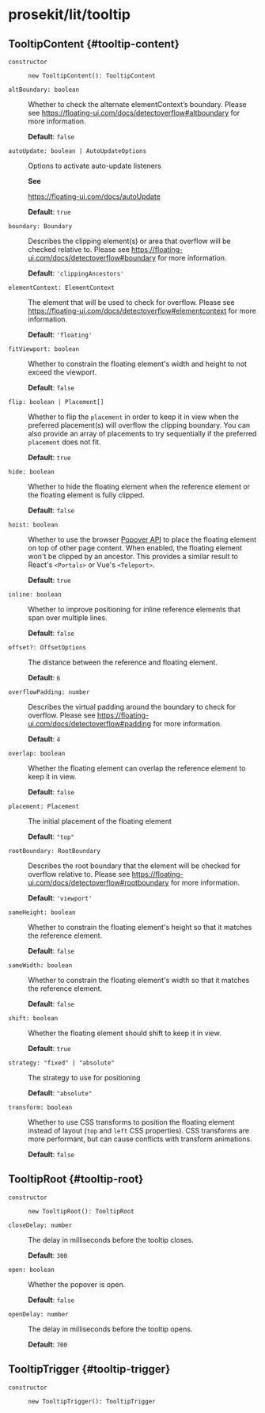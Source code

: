# prosekit/lit/tooltip

## TooltipContent {#tooltip-content}

<dl>

<dt>

`constructor`

</dt>

<dd>

```
new TooltipContent(): TooltipContent
```

</dd>

<dt>

`altBoundary: boolean`

</dt>

<dd>

Whether to check the alternate elementContext’s boundary. Please see
https://floating-ui.com/docs/detectoverflow#altboundary for more
information.

**Default**: `false`

</dd>

<dt>

`autoUpdate: boolean | AutoUpdateOptions`

</dt>

<dd>

Options to activate auto-update listeners

**See**

https://floating-ui.com/docs/autoUpdate

**Default**: `true`

</dd>

<dt>

`boundary: Boundary`

</dt>

<dd>

Describes the clipping element(s) or area that overflow will be checked relative to.
Please see https://floating-ui.com/docs/detectoverflow#boundary for more information.

**Default**: `'clippingAncestors'`

</dd>

<dt>

`elementContext: ElementContext`

</dt>

<dd>

The element that will be used to check for overflow. Please see
https://floating-ui.com/docs/detectoverflow#elementcontext for more
information.

**Default**: `'floating'`

</dd>

<dt>

`fitViewport: boolean`

</dt>

<dd>

Whether to constrain the floating element's width and height to not exceed
the viewport.

**Default**: `false`

</dd>

<dt>

`flip: boolean | Placement[]`

</dt>

<dd>

Whether to flip the `placement` in order to keep it in view when the
preferred placement(s) will overflow the clipping boundary. You can also
provide an array of placements to try sequentially if the preferred
`placement` does not fit.

**Default**: `true`

</dd>

<dt>

`hide: boolean`

</dt>

<dd>

Whether to hide the floating element when the reference element or the
floating element is fully clipped.

**Default**: `false`

</dd>

<dt>

`hoist: boolean`

</dt>

<dd>

Whether to use the browser [Popover API](https://developer.mozilla.org/en-US/docs/Web/API/Popover_API)
to place the floating element on top of other page content. When enabled,
the floating element won't be clipped by an ancestor. This provides a
similar result to React's `<Portals>` or Vue's `<Teleport>`.

**Default**: `true`

</dd>

<dt>

`inline: boolean`

</dt>

<dd>

Whether to improve positioning for inline reference elements that span over
multiple lines.

**Default**: `false`

</dd>

<dt>

`offset?: OffsetOptions`

</dt>

<dd>

The distance between the reference and floating element.

**Default**: `6`

</dd>

<dt>

`overflowPadding: number`

</dt>

<dd>

Describes the virtual padding around the boundary to check for overflow.
Please see https://floating-ui.com/docs/detectoverflow#padding for more information.

**Default**: `4`

</dd>

<dt>

`overlap: boolean`

</dt>

<dd>

Whether the floating element can overlap the reference element to keep it
in view.

**Default**: `false`

</dd>

<dt>

`placement: Placement`

</dt>

<dd>

The initial placement of the floating element

**Default**: `"top"`

</dd>

<dt>

`rootBoundary: RootBoundary`

</dt>

<dd>

Describes the root boundary that the element will be checked for overflow relative to.
Please see https://floating-ui.com/docs/detectoverflow#rootboundary for more information.

**Default**: `'viewport'`

</dd>

<dt>

`sameHeight: boolean`

</dt>

<dd>

Whether to constrain the floating element's height so that it matches the
reference element.

**Default**: `false`

</dd>

<dt>

`sameWidth: boolean`

</dt>

<dd>

Whether to constrain the floating element's width so that it matches the
reference element.

**Default**: `false`

</dd>

<dt>

`shift: boolean`

</dt>

<dd>

Whether the floating element should shift to keep it in view.

**Default**: `true`

</dd>

<dt>

`strategy: "fixed" | "absolute"`

</dt>

<dd>

The strategy to use for positioning

**Default**: `"absolute"`

</dd>

<dt>

`transform: boolean`

</dt>

<dd>

Whether to use CSS transforms to position the floating element instead of
layout (`top` and `left` CSS properties). CSS transforms are more
performant, but can cause conflicts with transform animations.

**Default**: `false`

</dd>

</dl>

## TooltipRoot {#tooltip-root}

<dl>

<dt>

`constructor`

</dt>

<dd>

```
new TooltipRoot(): TooltipRoot
```

</dd>

<dt>

`closeDelay: number`

</dt>

<dd>

The delay in milliseconds before the tooltip closes.

**Default**: `300`

</dd>

<dt>

`open: boolean`

</dt>

<dd>

Whether the popover is open.

**Default**: `false`

</dd>

<dt>

`openDelay: number`

</dt>

<dd>

The delay in milliseconds before the tooltip opens.

**Default**: `700`

</dd>

</dl>

## TooltipTrigger {#tooltip-trigger}

<dl>

<dt>

`constructor`

</dt>

<dd>

```
new TooltipTrigger(): TooltipTrigger
```

</dd>

</dl>
